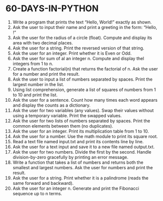 # 60-DAYS-IN-PYTHON


1. Write a program that prints the text “Hello, World!” exactly as shown.
2. Ask the user to input their name and print a greeting in the form: “Hello, <name>!”
3. Ask the user for the radius of a circle (float). Compute and display its area with two decimal places.
4. Ask the user for a string. Print the reversed version of that string.
5. Ask the user for an integer. Print whether it is Even or Odd.
6. Ask the user for sum of al an integer n. Compute and display thel integers from 1 to n.
7. Create a function factorial(n) that returns the factorial of n. Ask the user for a number and print the result.
8. Ask the user to input a list of numbers separated by spaces. Print the largest number in the list.
9. Using list comprehension, generate a list of squares of numbers from 1 to 10 and print the list.
10. Ask the user for a sentence. Count how many times each word appears and display the counts as a dictionary.
11. Ask the user for two variables (any values). Swap their values without using a temporary variable. Print the swapped values.
12. Ask the user for two lists of numbers separated by spaces. Print the common elements between them (no duplicates).
13. Ask the user for an integer. Print its multiplication table from 1 to 10.
14. Ask the user for a number. Use the math module to print its square root.
15. Read a text file named input.txt and print its contents line by line.
16. Ask the user for a text input and save it to a new file named output.txt.
17. Ask the user for two numbers. Divide the first by the second. Handle division-by-zero gracefully by printing an error message.
18. Write a function that takes a list of numbers and returns both the smallest and largest numbers. Ask the user for numbers and print the result.
19. Ask the user for a string. Print whether it is a palindrome (reads the same forward and backward).
20. Ask the user for an integer n. Generate and print the Fibonacci sequence up to n terms. 



